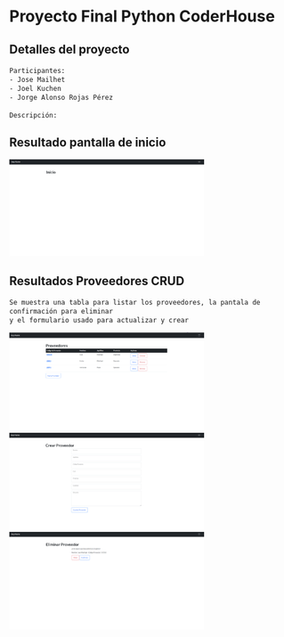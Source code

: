 # Proyecto Final Python CoderHouse

## Detalles del proyecto

    Participantes: 
    - Jose Mailhet 
    - Joel Kuchen
    - Jorge Alonso Rojas Pérez

    Descripción:


## Resultado pantalla de inicio
<img src="./ProyectoFinalPython/Resultados/inicio.png" width="350">

## Resultados Proveedores CRUD

    Se muestra una tabla para listar los proveedores, la pantala de confirmación para eliminar
    y el formulario usado para actualizar y crear 

<img src="./ProyectoFinalPython/Resultados/listaProveedores.png" width="350">
<img src="./ProyectoFinalPython/Resultados/formProveedores.png" width="350">
<img src="./ProyectoFinalPython/Resultados/eliminarProveedor.png" width="350">


